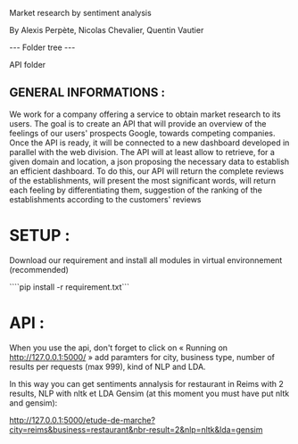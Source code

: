 Market research by sentiment analysis

By Alexis Perpète, Nicolas Chevalier, Quentin Vautier

--- Folder tree ---

API folder

## GENERAL INFORMATIONS :

We work for a company offering a service to obtain market research to its users.
The goal is to create an API that will provide an overview of the feelings of our users' prospects Google, towards competing companies.
Once the API is ready, it will be connected to a new dashboard developed in parallel with the web division.
The API will at least allow to retrieve, for a given domain and location, a json proposing the necessary data to establish an efficient dashboard.
To do this, our API will return the complete reviews of the establishments, will present the most significant words, will return each feeling by differentiating them, suggestion of the ranking of the establishments according to the customers' reviews

# SETUP :

Download our requirement and install all modules in virtual environnement (recommended)

````pip install -r requirement.txt```


# API :

When you use the api, don't forget to click on « Running on http://127.0.0.1:5000/ »
add paramters for city, business type, number of results per requests (max 999), kind of NLP and LDA.

In this way you can get sentiments annalysis for restaurant in Reims with 2 results, NLP with nltk et LDA Gensim (at this moment you must have put nltk and gensim):

http://127.0.0.1:5000/etude-de-marche?city=reims&business=restaurant&nbr-result=2&nlp=nltk&lda=gensim
